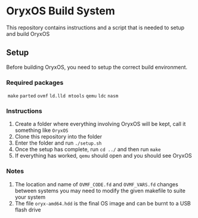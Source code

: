# OryxOS Build System
This repository contains instructions and a script that is needed to setup and build OryxOS

## Setup

Before building OryxOS, you need to setup the correct build environment.

### Required packages

​	``make``		``parted``	``ovmf``	``ld.lld``
​	``mtools``	``qemu``		``ldc``		``nasm``

### Instructions

1. Create a folder where everything involving OryxOS will be kept, call it something like ``OryxOS``
2. Clone this repository into the folder
3. Enter the folder and run ``./setup.sh``
4. Once the setup has complete, run ``cd ../`` and then run ``make``
5. If everything has worked, ``qemu`` should open and you should see OryxOS

### Notes

1. The location and name of ``OVMF_CODE.fd`` and ``OVMF_VARS.fd`` changes between systems you may need to modify the given makefile to suite your system
2. The file ``oryx-amd64.hdd`` is the final OS image and can be burnt to a USB flash drive

